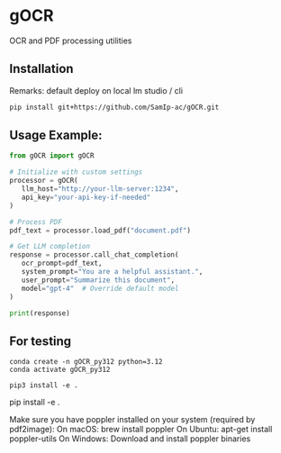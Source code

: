 # gOCR

OCR and PDF processing utilities

## Installation

Remarks: default deploy on local lm studio / cli

```bash
pip install git+https://github.com/SamIp-ac/gOCR.git
```

 ## Usage Example:
 ```python
 from gOCR import gOCR

# Initialize with custom settings
processor = gOCR(
    llm_host="http://your-llm-server:1234",
    api_key="your-api-key-if-needed"
)

# Process PDF
pdf_text = processor.load_pdf("document.pdf")

# Get LLM completion
response = processor.call_chat_completion(
    ocr_prompt=pdf_text,
    system_prompt="You are a helpful assistant.",
    user_prompt="Summarize this document",
    model="gpt-4"  # Override default model
)

print(response)
```

## For testing
```shell
conda create -n gOCR_py312 python=3.12
conda activate gOCR_py312

pip3 install -e .
```

pip install -e .

Make sure you have poppler installed on your system (required by pdf2image):
On macOS: brew install poppler
On Ubuntu: apt-get install poppler-utils
On Windows: Download and install poppler binaries
